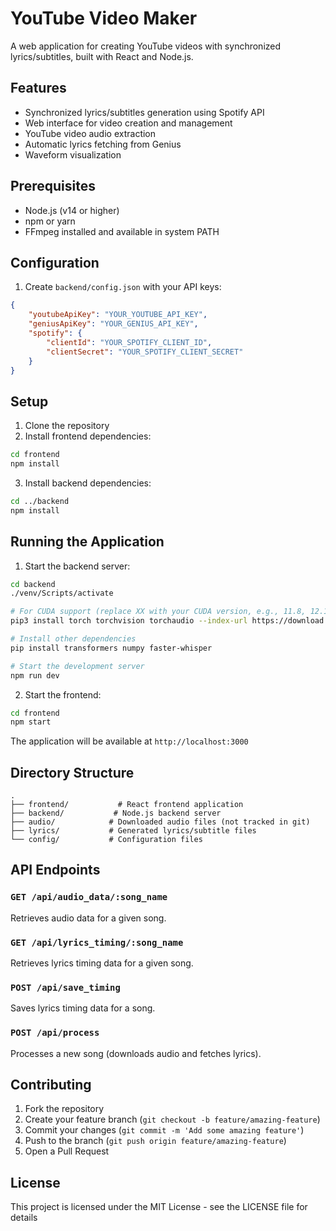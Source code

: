 # YouTube Video Maker

A web application for creating YouTube videos with synchronized lyrics/subtitles, built with React and Node.js.

## Features

- Synchronized lyrics/subtitles generation using Spotify API
- Web interface for video creation and management
- YouTube video audio extraction
- Automatic lyrics fetching from Genius
- Waveform visualization

## Prerequisites

- Node.js (v14 or higher)
- npm or yarn
- FFmpeg installed and available in system PATH

## Configuration

1. Create `backend/config.json` with your API keys:
```json
{
    "youtubeApiKey": "YOUR_YOUTUBE_API_KEY",
    "geniusApiKey": "YOUR_GENIUS_API_KEY",
    "spotify": {
        "clientId": "YOUR_SPOTIFY_CLIENT_ID",
        "clientSecret": "YOUR_SPOTIFY_CLIENT_SECRET"
    }
}
```

## Setup

1. Clone the repository
2. Install frontend dependencies:
```bash
cd frontend
npm install
```

3. Install backend dependencies:
```bash
cd ../backend
npm install
```

## Running the Application

1. Start the backend server:
```bash
cd backend
./venv/Scripts/activate

# For CUDA support (replace XX with your CUDA version, e.g., 11.8, 12.1)
pip3 install torch torchvision torchaudio --index-url https://download.pytorch.org/whl/cu121

# Install other dependencies
pip install transformers numpy faster-whisper

# Start the development server
npm run dev
```

2. Start the frontend:
```bash
cd frontend
npm start
```

The application will be available at `http://localhost:3000`

## Directory Structure

```
.
├── frontend/           # React frontend application
├── backend/           # Node.js backend server
├── audio/            # Downloaded audio files (not tracked in git)
├── lyrics/           # Generated lyrics/subtitle files
└── config/           # Configuration files
```

## API Endpoints

### `GET /api/audio_data/:song_name`
Retrieves audio data for a given song.

### `GET /api/lyrics_timing/:song_name`
Retrieves lyrics timing data for a given song.

### `POST /api/save_timing`
Saves lyrics timing data for a song.

### `POST /api/process`
Processes a new song (downloads audio and fetches lyrics).

## Contributing

1. Fork the repository
2. Create your feature branch (`git checkout -b feature/amazing-feature`)
3. Commit your changes (`git commit -m 'Add some amazing feature'`)
4. Push to the branch (`git push origin feature/amazing-feature`)
5. Open a Pull Request

## License

This project is licensed under the MIT License - see the LICENSE file for details

